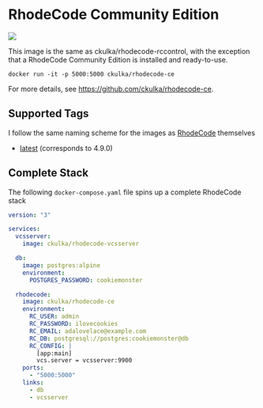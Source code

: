 # RhodeCode Community Edition

[![](https://images.microbadger.com/badges/version/ckulka/rhodecode-ce.svg)](https://github.com/ckulka/rhodecode-ce "Get your own version badge on microbadger.com")

This image is the same as ckulka/rhodecode-rccontrol, with the exception that a
RhodeCode Community Edition is installed and ready-to-use.

`docker run -it -p 5000:5000 ckulka/rhodecode-ce`

For more details, see <https://github.com/ckulka/rhodecode-ce>.

## Supported Tags

I follow the same naming scheme for the images as [RhodeCode](https://docs.rhodecode.com/RhodeCode-Enterprise/release-notes/release-notes.html) themselves

- [latest](https://github.com/ckulka/rhodecode-ce/tree/master) (corresponds to 4.9.0)

## Complete Stack

The following `docker-compose.yaml` file spins up a complete RhodeCode stack

```yaml
version: "3"

services:
  vcsserver:
    image: ckulka/rhodecode-vcsserver

  db:
    image: postgres:alpine
    environment:
      POSTGRES_PASSWORD: cookiemonster

  rhodecode:
    image: ckulka/rhodecode-ce
    environment:
      RC_USER: admin
      RC_PASSWORD: ilovecookies
      RC_EMAIL: adalovelace@example.com
      RC_DB: postgresql://postgres:cookiemonster@db
      RC_CONFIG: |
        [app:main]
        vcs.server = vcsserver:9900
    ports:
      - "5000:5000"
    links:
      - db
      - vcsserver
```

